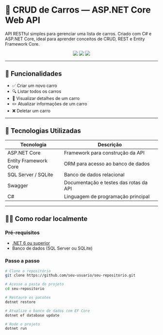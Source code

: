 # 🚗 CRUD de Carros — ASP.NET Core Web API

API RESTful simples para gerenciar uma lista de carros. Criado com C# e ASP.NET Core, ideal para aprender conceitos de CRUD, REST e Entity Framework Core.

<div align="center">
  <img src="https://img.shields.io/badge/.NET-6.0-blueviolet?style=flat-square&logo=.net" />
  <img src="https://img.shields.io/badge/EF--Core-ORM-green?style=flat-square" />
  <img src="https://img.shields.io/badge/Status-Em%20Desenvolvimento-yellow?style=flat-square" />
</div>

---

## 📌 Funcionalidades

- ✅ Criar um novo carro
- 🔍 Listar todos os carros
- 📄 Visualizar detalhes de um carro
- ✏️ Atualizar informações de um carro
- ❌ Deletar um carro

---

## 🧱 Tecnologias Utilizadas

| Tecnologia           | Descrição                                 |
|----------------------|---------------------------------------------|
| ASP.NET Core         | Framework para construção da API           |
| Entity Framework Core| ORM para acesso ao banco de dados          |
| SQL Server / SQLite  | Banco de dados relacional                  |
| Swagger              | Documentação e testes das rotas da API     |
| C#                   | Linguagem de programação principal         |

---

## 🧑‍💻 Como rodar localmente

### Pré-requisitos

- [.NET 6 ou superior](https://dotnet.microsoft.com/en-us/download)
- Banco de dados (SQL Server ou SQLite)

### Passo a passo

```bash
# Clone o repositório
git clone https://github.com/seu-usuario/seu-repositorio.git

# Acesse a pasta do projeto
cd seu-repositorio

# Restaure os pacotes
dotnet restore

# Atualize o banco de dados com EF Core
dotnet ef database update

# Rode o projeto
dotnet run
